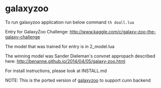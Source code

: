 galaxyzoo
=========

To run galaxyzoo application run below command
``
th doall.lua
``

Entry for GalaxyZoo Challenge:
http://www.kaggle.com/c/galaxy-zoo-the-galaxy-challenge

The model that was trained for entry is in 2_model.lua

The winning model was Sander Dieleman's convnet appropach described here: http://benanne.github.io/2014/04/05/galaxy-zoo.html

For install instructions, please look at INSTALL.md

NOTE: This is the ported version of [galaxyzoo](https://github.com/soumith/galaxyzoo) to support cunn backend
